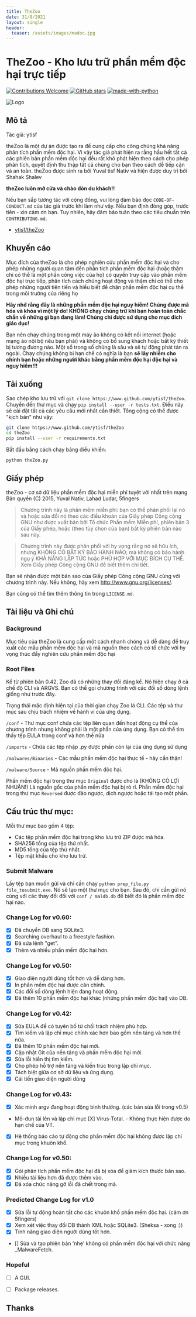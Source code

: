 ```yaml
---
title: TheZoo
date: 31/8/2021
layout: single
header:
  teaser: /assets/images/madoc.jpg
---
```


# TheZoo - Kho lưu trữ phần mềm độc hại trực tiếp

[![Contributions Welcome](https://img.shields.io/badge/contributions-welcome-brightgreen.svg?style=round)](https://github.com/ytisf/theZoo/issues)
[![GitHub stars](https://img.shields.io/github/stars/ytisf/theZoo.svg?style=social&label=Star&maxAge=2592000)](https://GitHub.com/ytisf/theZoo/stargazers/)
[![made-with-python](https://img.shields.io/badge/Made%20with-Python-1f425f.svg)](https://www.python.org/)

![Logo](https://github.com/ytisf/theZoo/raw/gh-pages/MalDB-Logo-Thumb.png)

## Mô tả 
Tác giả: ytisf

theZoo là một dự án được tạo ra để cung cấp cho công chúng khả năng phân tích phần mềm độc hại. Vì vậy tác giả phát hiện ra rằng hầu hết tất cả các phiên bản phần mềm độc hại đều rất khó phát hiện theo cách cho phép phân tích, quyết định thu thập tất cả chúng cho bạn theo cách dễ tiếp cận và an toàn.
theZoo được sinh ra bởi Yuval tisf Nativ và hiện được duy trì bởi Shahak Shalev

**theZoo luôn mở cửa và chào đón du khách!!**

Nếu bạn sắp tương tác với cộng đồng, vui lòng đảm bảo đọc `CODE-OF-CONDUCT.md` của tác giả trước khi làm như vậy. Nếu bạn định đóng góp, trước tiên - xin cảm ơn bạn. Tuy nhiên, hãy đảm bảo tuân theo các tiêu chuẩn trên `CONTRIBUTING.md`.

+ [ytisf/theZoo](https://github.com/ytisf/theZoo)
## Khuyến cáo 
Mục đích của theZoo là cho phép nghiên cứu phần mềm độc hại và cho phép những người quan tâm đến phân tích phần mềm độc hại (hoặc thậm chí có thể là một phần công việc của họ) có quyền truy cập vào phần mềm độc hại trực tiếp, phân tích cách chúng hoạt động và thậm chí có thể cho phép những người tiên tiến và hiểu biết để chặn phần mềm độc hại cụ thể trong môi trường của riêng họ

**Hãy nhớ rằng đây là những phần mềm độc hại nguy hiểm! Chúng được mã hóa và khóa vì một lý do! KHÔNG chạy chúng trừ khi bạn hoàn toàn chắc chắn về những gì bạn đang làm! Chúng chỉ được sử dụng cho mục đích giáo dục!**

Bạn nên chạy chúng trong một máy ảo không có kết nối internet (hoặc mạng ảo nội bộ nếu bạn phải) và không có bổ sung khách hoặc bất kỳ thiết bị tương đương nào. Một số trong số chúng là sâu và sẽ tự động phát tán ra ngoài. Chạy chúng không bị hạn chế có nghĩa là bạn **sẽ lây nhiễm cho chính bạn hoặc những người khác bằng phần mềm độc hại độc hại và nguy hiểm!!!**

## Tải xuống 

Sao chép kho lưu trữ với `git clone https://www.github.com/ytisf/theZoo`. Chuyển đến thư mục và chạy `pip install --user -r tests.txt`. Điều này sẽ cài đặt tất cả các yêu cầu mới nhất cần thiết. Tổng cộng có thể được "kịch bản" như vậy:

```bash
git clone https://www.github.com/ytisf/theZoo
cd theZoo
pip install --user -r requirements.txt
```

Bắt đầu bằng cách chạy bảng điều khiển:

`python theZoo.py`


## Giấy phép
theZoo - cơ sở dữ liệu phần mềm độc hại miễn phí tuyệt vời nhất trên mạng
Bản quyền (C) 2015, Yuval Nativ, Lahad Ludar, 5fingers

> Chương trình này là phần mềm miễn phí: bạn có thể phân phối lại nó và hoặc sửa đổi nó theo các điều khoản của Giấy phép Công cộng GNU như được xuất bản bởi Tổ chức Phần mềm Miễn phí, phiên bản 3 của Giấy phép, hoặc (theo tùy chọn của bạn) bất kỳ phiên bản nào sau này.

> Chương trình này được phân phối với hy vọng rằng nó sẽ hữu ích, nhưng KHÔNG CÓ BẤT KỲ BẢO HÀNH NÀO; mà không có bảo hành ngụ ý KHẢ NĂNG LẬP TỨC hoặc PHÙ HỢP VỚI MỤC ĐÍCH CỤ THỂ. Xem Giấy phép Công cộng GNU để biết thêm chi tiết.

Bạn sẽ nhận được một bản sao của Giấy phép Công cộng GNU
cùng với chương trình này. Nếu không, hãy xem <http://www.gnu.org/licenses/>.

Bạn cũng có thể tìm thêm thông tin trong `LICENSE.md`.
## Tài liệu và Ghi chú

### Background
Mục tiêu của theZoo là cung cấp một cách nhanh chóng và dễ dàng để truy xuất các mẫu phần mềm độc hại và mã nguồn theo cách có tổ chức với hy vọng thúc đẩy nghiên cứu phần mềm độc hại

### Root Files
Kể từ phiên bản 0.42, Zoo đã có những thay đổi đáng kể. Nó hiện chạy ở cả chế độ CLI và ARGVS. Bạn có thể gọi chương trình với các đối số dòng lệnh giống như trước đây.

Trạng thái mặc định hiện tại của thời gian chạy Zoo là CLI. Các tệp và thư mục sau chịu trách nhiệm về hành vi của ứng dụng.

`/conf` - Thư mục conf chứa các tệp liên quan đến hoạt động cụ thể của chương trình nhưng không phải là một phần của ứng dụng. Bạn có thể tìm thấy tệp EULA trong conf và hơn thế nữa

`/imports` - Chứa các tệp nhập .py được phần còn lại của ứng dụng sử dụng

`/malwares/Binaries` - Các mẫu phần mềm độc hại thực tế - hãy cẩn thận! 

`/malware/Source` -  Mã nguồn phần mềm độc hại.

Phần mềm độc hại trong thư mục `Original` được cho là (KHÔNG CÓ LỢI NHUẬN!) Là nguồn gốc của phần mềm độc hại bị rò rỉ. Phần mềm độc hại trong thư mục `Reversed` được đảo ngược, dịch ngược hoặc tái tạo một phần.


## Cấu trúc thư mục:
Mỗi thư mục bao gồm 4 tệp:
- Các tệp phần mềm độc hại trong kho lưu trữ ZIP được mã hóa.
- SHA256 tổng của tệp thứ nhất.
- MD5 tổng của tệp thứ nhất.
- Tệp mật khẩu cho kho lưu trữ.

### Submit Malware
Lấy tệp bạn muốn gửi và chỉ cần chạy `python prep_file.py file_tosubmit.exe`. Nó sẽ tạo một thư mục cho bạn. Sau đó, chỉ cần gửi nó cùng với các thay đổi đối với `conf / maldb.db` để biết đó là phần mềm độc hại nào.

### Change Log for v0.60:
- [x] Đã chuyển DB sang SQLite3.
- [x] Searching overhaul to a freestyle fashion.
- [x] Đã sửa lệnh "get".
- [x] Thêm và nhiều phần mềm độc hại hơn.

### Change Log for v0.50:
- [x] Giao diện người dùng tốt hơn và dễ dàng hơn.
- [x] In phần mềm độc hại được căn chỉnh.
- [x] Các đối số dòng lệnh hiện đang hoạt động.
- [x] Đã thêm 10 phần mềm độc hại khác (những phần mềm độc hại) vào DB.

### Change Log for v0.42:
- [x] Sửa EULA để có tuyên bố từ chối trách nhiệm phù hợp.
- [x] Tìm kiếm và lập chỉ mục chính xác hơn bao gồm nền tảng và hơn thế nữa.
- [x] Đã thêm 10 phần mềm độc hại mới.
- [x] Cập nhật Git của nền tảng và phần mềm độc hại mới.
- [x] Sửa lỗi hiển thị tìm kiếm.
- [x] Cho phép hỗ trợ nền tảng và kiến trúc trong lập chỉ mục.
- [x] Tách biệt giữa cơ sở dữ liệu và ứng dụng.
- [x] Cải tiến giao diện người dùng

### Change Log for v0.43:
- [X] Xác minh argv đang hoạt động bình thường. (các bản sửa lỗi trong v0.5)
- Mô-đun tải lên và lập chỉ mục [X] Virus-Total. - Không thực hiện được do hạn chế của VT.
- [X] Hệ thống báo cáo tự động cho phần mềm độc hại không được lập chỉ mục trong khuôn khổ.

### Change Log for v0.50:
- [X] Gói phân tích phần mềm độc hại đã bị xóa để giảm kích thước bản sao.
- [X] Nhiều tài liệu hơn đã được thêm vào.
- [X] Đã xóa chức năng gỡ lỗi đã chết trong mã.

### Predicted Change Log for v1.0
- [X] Sửa lỗi tự động hoàn tất cho các khuôn khổ phần mềm độc hại. (cảm ơn 5fingers)
- [X] Xem xét việc thay đổi DB thành XML hoặc SQLite3. (Sheksa - xong :))
- [X] Tính năng giao diện người dùng tốt hơn.
- [] Sửa và tạo phiên bản 'nhẹ' không có phần mềm độc hại với chức năng _MalwareFetch.

### Hopeful
- [ ] A GUI.
- [ ] Package releases.


## Thanks